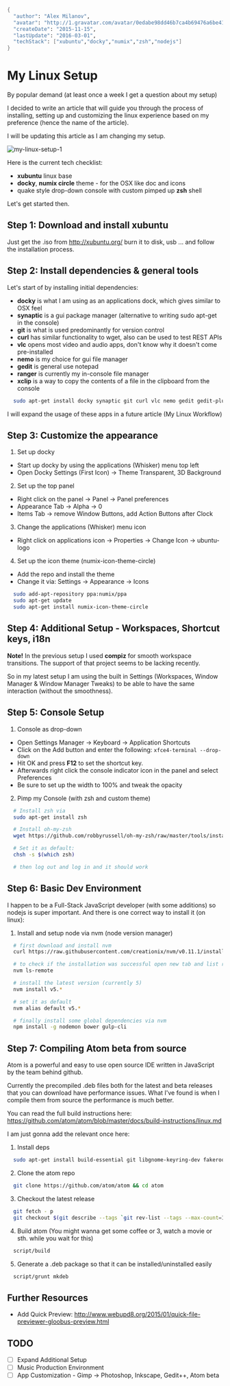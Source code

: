 ```meta
{
  "author": "Alex Milanov",
  "avatar": "http://1.gravatar.com/avatar/0edabe98dd46b7ca4b69476a6be41736",
  "createDate": "2015-11-15",
  "lastUpdate": "2016-03-01",
  "techStack": ["xubuntu","docky","numix","zsh","nodejs"]
}
```
# My Linux Setup

By popular demand (at least once a week I get a question about my setup)

I decided to write an article that will guide you through the process of installing, setting up and customizing the linux experience based on my preference (hence the name of the article).

I will be updating this article as I am changing my setup.

![my-linux-setup-1](/assets/txt/my-linux-setup-1.png)

Here is the current tech checklist:
- **xubuntu** linux base
- **docky**, **numix circle** theme - for the OSX like doc and icons
- quake style drop-down console with custom pimped up **zsh** shell

Let's get started then.

## Step 1: Download and install xubuntu

Just get the .iso from http://xubuntu.org/ burn it to disk, usb ... and follow the installation process.

## Step 2: Install dependencies & general tools

Let's start of by installing initial dependencies:
- **docky** is what I am using as an applications dock, which gives similar to OSX feel
- **synaptic** is a gui package manager (alternative to writing sudo apt-get in the console)
- **git** is what is used predominantly for version control
- **curl** has similar functionality to wget, also can be used to test REST APIs
- **vlc** opens most video and audio apps, don't know why it doesn't come pre-installed
- **nemo** is my choice for gui file manager
- **gedit** is general use notepad
- **ranger** is currently my in-console file manager
- **xclip** is a way to copy the contents of a file in the clipboard from the console

```sh
  sudo apt-get install docky synaptic git curl vlc nemo gedit gedit-plugins ranger xclip
```

I will expand the usage of these apps in a future article (My Linux Workflow)

## Step 3: Customize the appearance

1. Set up docky
 - Start up docky by using the applications (Whisker) menu top left
 - Open Docky Settings (First Icon) -> Theme Transparent, 3D Background
2. Set up the top panel
 - Right click on the panel -> Panel -> Panel preferences
 - Appearance Tab -> Alpha -> 0
 - Items Tab -> remove Window Buttons, add Action Buttons after Clock
3. Change the applications (Whisker) menu icon
 - Right click on applications icon -> Properties -> Change Icon -> ubuntu-logo
4. Set up the icon theme (numix-icon-theme-circle)
 - Add the repo and install the theme
 - Change it via: Settings -> Appearance -> Icons

```sh
  sudo add-apt-repository ppa:numix/ppa
  sudo apt-get update
  sudo apt-get install numix-icon-theme-circle
```

## Step 4: Additional Setup - Workspaces, Shortcut keys, i18n

 **Note!** In the previous setup I used **compiz** for smooth workspace transitions. The support of that project seems to be lacking recently.

 So in my latest setup I am using the built in Settings (Workspaces, Window Manager & Window Manager Tweaks) to be able to have the same interaction (without the smoothness).

## Step 5: Console Setup

1. Console as drop-down
 - Open Settings Manager -> Keyboard -> Application Shortcuts
 - Click on the Add button and enter the following: `xfce4-terminal --drop-down`
 - Hit OK and press **F12** to set the shortcut key.
 - Afterwards right click the console indicator icon in the panel and select Preferences
 - Be sure to set up the width to 100% and tweak the opacity

2. Pimp my Console (with zsh and custom theme)
```sh
  # Install zsh via
  sudo apt-get install zsh

  # Install oh-my-zsh
  wget https://github.com/robbyrussell/oh-my-zsh/raw/master/tools/install.sh -O - | zsh

  # Set it as default:
  chsh -s $(which zsh)

  # then log out and log in and it should work
```

## Step 6: Basic Dev Environment

I happen to be a Full-Stack JavaScript developer (with some additions) so nodejs is super important.
And there is one correct way to install it (on linux):

1. Install and setup node via nvm (node version manager)
```sh
  # first download and install nvm
  curl https://raw.githubusercontent.com/creationix/nvm/v0.11.1/install.sh | zsh

  # to check if the installation was successful open new tab and list remote versions
  nvm ls-remote

  # install the latest version (currently 5)
  nvm install v5.*

  # set it as default  
  nvm alias default v5.*

  # finally install some global dependencies via nvm   
  npm install -g nodemon bower gulp-cli
```

## Step 7: Compiling Atom beta from source
Atom is a powerful and easy to use open source IDE written in JavaScript by the team behind github.

Currently the precompiled .deb files both for the latest and beta releases that you can download have performance issues. What I've found is when I compile them from source the performance is much better.

You can read the full build instructions here:
https://github.com/atom/atom/blob/master/docs/build-instructions/linux.md

I am just gonna add the relevant once here:
1. Install deps
```sh
  sudo apt-get install build-essential git libgnome-keyring-dev fakeroot
```

2. Clone the atom repo
```sh
  git clone https://github.com/atom/atom && cd atom
```

3. Checkout the latest release
```sh
  git fetch - p
  git checkout $(git describe --tags `git rev-list --tags --max-count=1`)
```

4. Build atom (You might wanna get some coffee or 3, watch a movie or sth. while you wait for this)
```sh
  script/build
```

5. Generate a .deb package so that it can be installed/uninstalled easily
```sh
  script/grunt mkdeb
```

## Further Resources

- Add Quick Preview: http://www.webupd8.org/2015/01/quick-file-previewer-gloobus-preview.html

## TODO
- [ ] Expand Additional Setup
- [ ] Music Production Environment
- [ ] App Customization - Gimp -> Photoshop, Inkscape, Gedit++, Atom beta  
